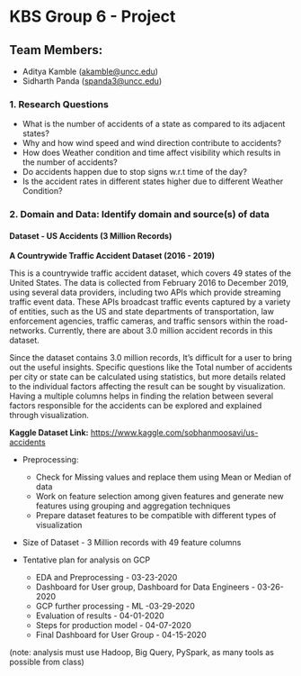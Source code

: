 # KBS Group 6 - Project

## Team Members:
- Aditya Kamble (akamble@uncc.edu)
- Sidharth Panda (spanda3@uncc.edu)


### 1. Research Questions
  - What is the number of accidents of a state as compared to its adjacent states?
  - Why and how wind speed and wind direction contribute to accidents?
  - How does Weather condition and time affect visibility which results in the number of accidents?
  - Do accidents happen due to stop signs w.r.t time of the day?
  - Is the accident rates in different states higher due to different Weather Condition?
  

### 2. Domain and Data: Identify domain and source(s) of data
#### Dataset - US Accidents (3 Million Records)

**A Countrywide Traffic Accident Dataset (2016 - 2019)**

This is a countrywide traffic accident dataset, which covers 49 states of the United States. The data is collected from February 2016 to December 2019, using several data providers, including two APIs which provide streaming traffic event data. These APIs broadcast traffic events captured by a variety of entities, such as the US and state departments of transportation, law enforcement agencies, traffic cameras, and traffic sensors within the road-networks. Currently, there are about 3.0 million accident records in this dataset.

Since the dataset contains 3.0 million records, It’s difficult for a user to bring out the useful insights.
Specific questions like the Total number of accidents per city or state can be calculated using statistics, but more details related to the individual factors affecting the result can be sought by visualization.  Having a multiple columns helps in finding the relation between several factors responsible for the accidents can be explored and explained through visualization.

**Kaggle Dataset Link:** https://www.kaggle.com/sobhanmoosavi/us-accidents

- Preprocessing:
  - Check for Missing values and replace them using Mean or Median of data
  - Work on feature selection among given features and generate new features using grouping and aggregation techniques
  - Prepare dataset features to be compatible with different types of visualization
  
- Size of Dataset - 3 Million records with 49 feature columns

- Tentative plan for analysis on GCP
  - EDA and Preprocessing - 03-23-2020
  - Dashboard for User group, Dashboard for Data Engineers - 03-26-2020
  - GCP further processing - ML -03-29-2020
  - Evaluation of results - 04-01-2020
  - Steps for production model - 04-07-2020
  - Final Dashboard for User Group - 04-15-2020

(note:  analysis must use Hadoop, Big Query, PySpark, as many tools as possible from class)
